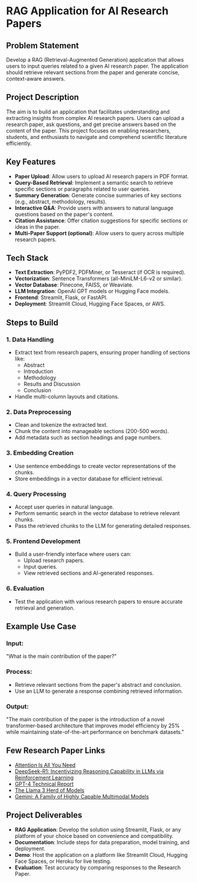 # RAG Application for AI Research Papers

## Problem Statement
Develop a RAG (Retrieval-Augmented Generation) application that allows users to input queries related to a given AI research paper. The application should retrieve relevant sections from the paper and generate concise, context-aware answers.

## Project Description
The aim is to build an application that facilitates understanding and extracting insights from complex AI research papers. Users can upload a research paper, ask questions, and get precise answers based on the content of the paper. This project focuses on enabling researchers, students, and enthusiasts to navigate and comprehend scientific literature efficiently.

## Key Features
- **Paper Upload**: Allow users to upload AI research papers in PDF format.
- **Query-Based Retrieval**: Implement a semantic search to retrieve specific sections or paragraphs related to user queries.
- **Summary Generation**: Generate concise summaries of key sections (e.g., abstract, methodology, results).
- **Interactive Q&A**: Provide users with answers to natural language questions based on the paper's content.
- **Citation Assistance**: Offer citation suggestions for specific sections or ideas in the paper.
- **Multi-Paper Support (optional)**: Allow users to query across multiple research papers.

## Tech Stack
- **Text Extraction**: PyPDF2, PDFMiner, or Tesseract (if OCR is required).
- **Vectorization**: Sentence Transformers (all-MiniLM-L6-v2 or similar).
- **Vector Database**: Pinecone, FAISS, or Weaviate.
- **LLM Integration**: OpenAI GPT models or Hugging Face models.
- **Frontend**: Streamlit, Flask, or FastAPI.
- **Deployment**: Streamlit Cloud, Hugging Face Spaces, or AWS.

## Steps to Build
### 1. Data Handling
- Extract text from research papers, ensuring proper handling of sections like:
  - Abstract
  - Introduction
  - Methodology
  - Results and Discussion
  - Conclusion
- Handle multi-column layouts and citations.

### 2. Data Preprocessing
- Clean and tokenize the extracted text.
- Chunk the content into manageable sections (200-500 words).
- Add metadata such as section headings and page numbers.

### 3. Embedding Creation
- Use sentence embeddings to create vector representations of the chunks.
- Store embeddings in a vector database for efficient retrieval.

### 4. Query Processing
- Accept user queries in natural language.
- Perform semantic search in the vector database to retrieve relevant chunks.
- Pass the retrieved chunks to the LLM for generating detailed responses.

### 5. Frontend Development
- Build a user-friendly interface where users can:
  - Upload research papers.
  - Input queries.
  - View retrieved sections and AI-generated responses.

### 6. Evaluation
- Test the application with various research papers to ensure accurate retrieval and generation.

## Example Use Case
### Input:
"What is the main contribution of the paper?"
### Process:
- Retrieve relevant sections from the paper's abstract and conclusion.
- Use an LLM to generate a response combining retrieved information.
### Output:
"The main contribution of the paper is the introduction of a novel transformer-based architecture that improves model efficiency by 25% while maintaining state-of-the-art performance on benchmark datasets."

## Few Research Paper Links
- [Attention Is All You Need](https://arxiv.org/abs/1706.03762)
- [DeepSeek-R1: Incentivizing Reasoning Capability in LLMs via Reinforcement Learning](https://arxiv.org/abs/2304.00000)
- [GPT-4 Technical Report](https://arxiv.org/abs/2304.00000)
- [The Llama 3 Herd of Models](https://arxiv.org/abs/2304.00000)
- [Gemini: A Family of Highly Capable Multimodal Models](https://arxiv.org/abs/2304.00000)

## Project Deliverables
- **RAG Application**: Develop the solution using Streamlit, Flask, or any platform of your choice based on convenience and compatibility.
- **Documentation**: Include steps for data preparation, model training, and deployment.
- **Demo**: Host the application on a platform like Streamlit Cloud, Hugging Face Spaces, or Heroku for live testing.
- **Evaluation**: Test accuracy by comparing responses to the Research Paper.
